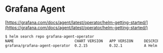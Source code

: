 # Grafana Agent

[https://grafana.com/docs/agent/latest/operator/helm-getting-started/](https://grafana.com/docs/agent/latest/operator/helm-getting-started/)

```bash
$ helm search repo grafana-agent-operator
NAME                            CHART VERSION   APP VERSION     DESCRIPTION                            
grafana/grafana-agent-operator  0.2.15          0.32.1          A Helm chart for Grafana Agent Operator
```
